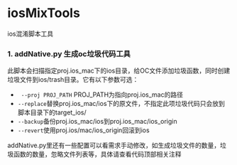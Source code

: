 # iosMixTools
ios混淆脚本工具

### 1.  addNative.py 生成oc垃圾代码工具
此脚本会扫描指定proj.ios_mac下的ios目录，给OC文件添加垃圾函数，同时创建垃圾文件到ios/trash目录。它有以下参数可选：

* ` --proj PROJ_PATH` PROJ_PATH为指向proj.ios_mac的路径
* `--replace`替换proj.ios_mac/ios下的原文件，不指定此项垃圾代码只会放到脚本目录下的target_ios/
* `--backup`备份proj.ios_mac/ios到proj.ios_mac/ios_origin
* `--revert`使用proj.ios/mac/ios_origin回滚到ios

addNative.py里还有一些配置可以看需求手动修改，如生成垃圾文件的数量，垃圾函数的数量，忽略文件列表等，具体请查看代码顶部相关注释